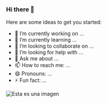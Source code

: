 ### Hi there 👋

Here are some ideas to get you started:

- 🔭 I’m currently working on ...
- 🌱 I’m currently learning ...
- 👯 I’m looking to collaborate on ...
- 🤔 I’m looking for help with ...
- 💬 Ask me about ...
- 📫 How to reach me: ...
- 😄 Pronouns: ...
- ⚡ Fun fact: ...

![Esta es una imagen](https://estaticos-cdn.sport.es/clip/c15604d8-94b8-4c9c-9cba-868e338ec1d0_alta-libre-aspect-ratio_default_0.jpg)

